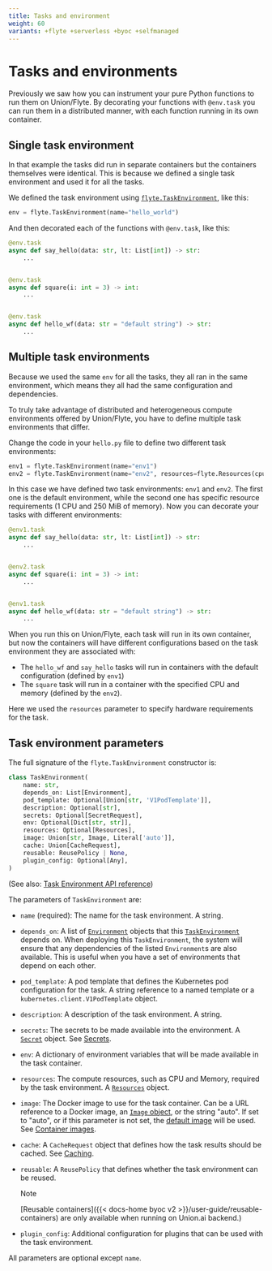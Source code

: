 ```yaml
---
title: Tasks and environment
weight: 60
variants: +flyte +serverless +byoc +selfmanaged
---
```


# Tasks and environments

<!-- TODO:
link from here to various environment strategies, when available
- Single environment app (workflow)
- Multi-env workflow, deployed together
- Deploying all environments recursively (coming soon)
- Managing environments with different dependencies.
-->

Previously we saw how you can instrument your pure Python functions to run them on Union/Flyte.
By decorating your functions with `@env.task` you can run them in a distributed manner, with each function running in its own container.

## Single task environment

In that example the tasks did run in separate containers but the containers themselves were identical.
This is because we defined a single task environment and used it for all the tasks.

We defined the task environment using [`flyte.TaskEnvironment`](../api-reference/flyte-sdk/packages/flyte#flytetaskenvironment), like this:

```python
env = flyte.TaskEnvironment(name="hello_world")
```

And then decorated each of the functions with `@env.task`, like this:

```python
@env.task
async def say_hello(data: str, lt: List[int]) -> str:
    ...


@env.task
async def square(i: int = 3) -> int:
    ...


@env.task
async def hello_wf(data: str = "default string") -> str:
    ...
```

## Multiple task environments

Because we used the same `env` for all the tasks, they all ran in the same environment, which means they all had the same configuration and dependencies.

To truly take advantage of distributed and heterogeneous compute environments offered by Union/Flyte, you have to define multiple task environments that differ.

Change the code in your `hello.py` file to define two different task environments:

```python
env1 = flyte.TaskEnvironment(name="env1")
env2 = flyte.TaskEnvironment(name="env2", resources=flyte.Resources(cpu=1, memory="250Mi"))
```

In this case we have defined two task environments: `env1` and `env2`.
The first one is the default environment, while the second one has specific resource requirements (1 CPU and 250 MiB of memory).
Now you can decorate your tasks with different environments:

```python
@env1.task
async def say_hello(data: str, lt: List[int]) -> str:
    ...


@env2.task
async def square(i: int = 3) -> int:
    ...


@env1.task
async def hello_wf(data: str = "default string") -> str:
    ...
```

When you run this on Union/Flyte, each task will run in its own container,
but now the containers will have different configurations based on the task environment they are associated with:

<!-- TODO:
We need to talk about depends_on attribute, otherwise downstream environments will not be built
-->


* The `hello_wf` and `say_hello` tasks will run in containers with the default configuration (defined by `env1`)
* The `square` task will run in a container with the specified CPU and memory (defined by the `env2`).

Here we used the `resources` parameter to specify hardware requirements for the task.

## Task environment parameters

The full signature of the `flyte.TaskEnvironment` constructor is:

```python
class TaskEnvironment(
    name: str,
    depends_on: List[Environment],
    pod_template: Optional[Union[str, 'V1PodTemplate']],
    description: Optional[str],
    secrets: Optional[SecretRequest],
    env: Optional[Dict[str, str]],
    resources: Optional[Resources],
    image: Union[str, Image, Literal['auto']],
    cache: Union[CacheRequest],
    reusable: ReusePolicy | None,
    plugin_config: Optional[Any],
)
```

(See also: [Task Environment API reference](../../api-reference/flyte-sdk/packages/flyte#flytetaskenvironment))

The parameters of `TaskEnvironment` are:

* `name` (required):
   The name for the task environment. A string.

* `depends_on`:
   A list of [`Environment`](../../api-reference/flyte-sdk/packages/flyte#flyteenvironment)
   objects that this [`TaskEnvironment`](../../api-reference/flyte-sdk/packages/flyte#flytetaskenvironment) depends on.
   When deploying this `TaskEnvironment`, the system will ensure that any dependencies
   of the listed `Environment`s are also available.
   This is useful when you have a set of environments that depend on each other.
   <!-- See environment dependencies -->

* `pod_template`:
   A pod template that defines the Kubernetes pod configuration for the task.
   A string reference to a named template or a `kubernetes.client.V1PodTemplate` object.
   <!-- see container tasks and podtemplates -->

* `description`:
   A description of the task environment.
   A string.

* `secrets`:
   The secrets to be made available into the environment.
   A [`Secret`](../../api-reference/flyte-sdk/packages/flyte#flytesecret) object.
   See [Secrets](./secrets).

* `env`:
   A dictionary of environment variables that will be made available in the task container.

* `resources`:
   The compute resources, such as CPU and Memory, required by the task environment.
   A [`Resources`](../../api-reference/flyte-sdk/packages/flyte#flyteresources) object.
   <!-- See resource specification -->

* `image`:
   The Docker image to use for the task container.
   Can be a URL reference to a Docker image, an [`Image` object](../../api-reference/flyte-sdk/packages/flyte#flyteimage), or the string "auto".
   If set to "auto", or if this parameter is not set, the [default image]() will be used.
   See [Container images](./container-images).

* `cache`:
   A `CacheRequest` object that defines how the task results should be cached.
   See [Caching](./caching).

* `reusable`: A `ReusePolicy` that defines whether the task environment can be reused.
   > [!NOTE]
   > [Reusable containers]({{< docs-home byoc v2 >}}/user-guide/reusable-containers)
   > are only available when running on Union.ai backend.)

* `plugin_config`: Additional configuration for plugins that can be used with the task environment.
<!-- see plugins -->

All parameters are optional except `name`.
